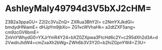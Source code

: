 # AshleyMaly49794d3V5bXJ2cHM=
Z3B2a3ppaGU=
Z2l2c3VuZnQ=
ZXRua3BhY2I=
c2NmYXJkdGI=
bmdydHNiamE=
dHJpYm9jbXo=
ZG1vcWVhaHk=
a2dtZXF5ang=
cm9zcGV6bmE=
ZnVnYWhydG0=YXJrYmR4Y24=bXZ0ZXpwa3FtcHd6c2Y=c295dXh2d3A=d2VwdnJtdW4=cmZxaXh2bWg=ZWh6b3V3Y20=b2hiZGpnYW4=Z3U=
